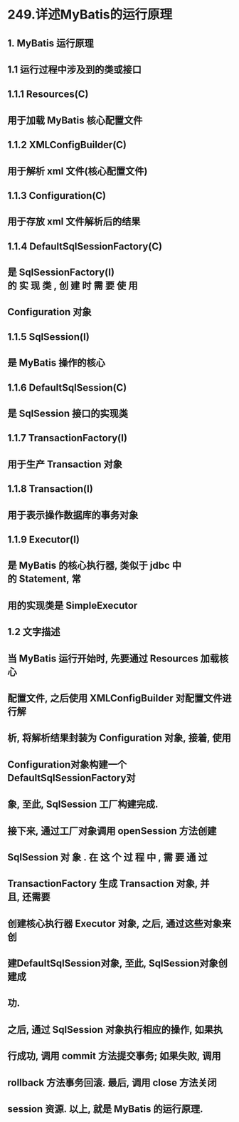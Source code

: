 # 249.详述MyBatis的运行原理

<a name="183e576e"></a>
## 1. MyBatis 运行原理
<a name="ea59e066"></a>
## 1.1 运行过程中涉及到的类或接口
<a name="8f4aa4a7"></a>
## 1.1.1 Resources(C)
<a name="a0e68668"></a>
## 用于加载 MyBatis 核心配置文件
<a name="be9c7978"></a>
## 1.1.2 XMLConfigBuilder(C)
<a name="bfc2fcaa"></a>
## 用于解析 xml 文件(核心配置文件)
<a name="6fee2783"></a>
## 1.1.3 Configuration(C)
<a name="46520fde"></a>
## 用于存放 xml 文件解析后的结果
<a name="737e3cd3"></a>
## 1.1.4 DefaultSqlSessionFactory(C)
<a name="23acf0f0"></a>
## 是 SqlSessionFactory(I)的 实 现 类 , 创 建 时 需 要 使 用
<a name="bf1271b6"></a>
## Configuration 对象
<a name="aee3ef2e"></a>
## 1.1.5 SqlSession(I)
<a name="44713f74"></a>
## 是 MyBatis 操作的核心
<a name="9e3c1f3c"></a>
## 1.1.6 DefaultSqlSession(C)
<a name="068ec4fb"></a>
## 是 SqlSession 接口的实现类
<a name="af5ee34c"></a>
## 1.1.7 TransactionFactory(I)
<a name="33cb7d15"></a>
## 用于生产 Transaction 对象
<a name="02ead3f7"></a>
## 1.1.8 Transaction(I)
<a name="d1920f3e"></a>
## 用于表示操作数据库的事务对象
<a name="7966182b"></a>
## 1.1.9 Executor(I)
<a name="cb8f03ee"></a>
## 是 MyBatis 的核心执行器, 类似于 jdbc 中的 Statement, 常
<a name="9f8fcb9e"></a>
## 用的实现类是 SimpleExecutor
<a name="a00e2d2f"></a>
## 1.2 文字描述
<a name="f5f1e1ac"></a>
## 当 MyBatis 运行开始时, 先要通过 Resources 加载核心
<a name="aaa89a35"></a>
## 配置文件, 之后使用 XMLConfigBuilder 对配置文件进行解
<a name="ccd0f8f9"></a>
## 析, 将解析结果封装为 Configuration 对象, 接着, 使用
<a name="5a32d7cb"></a>
## Configuration对象构建一个DefaultSqlSessionFactory对
<a name="b981f71a"></a>
## 象, 至此, SqlSession 工厂构建完成.
<a name="9dd7e475"></a>
## 接下来, 通过工厂对象调用 openSession 方法创建
<a name="d7527915"></a>
## SqlSession 对 象 . 在 这 个 过 程 中 , 需 要 通 过
<a name="c45b4ac5"></a>
## TransactionFactory 生成 Transaction 对象, 并且, 还需要
<a name="7fdde51a"></a>
## 创建核心执行器 Executor 对象, 之后, 通过这些对象来创
<a name="81ee3000"></a>
## 建DefaultSqlSession对象, 至此, SqlSession对象创建成
<a name="3e4a4243"></a>
## 功.
<a name="6a3c91a5"></a>
## 之后, 通过 SqlSession 对象执行相应的操作, 如果执
<a name="e5f6640c"></a>
## 行成功, 调用 commit 方法提交事务; 如果失败, 调用
<a name="3f806f64"></a>
## rollback 方法事务回滚. 最后, 调用 close 方法关闭
<a name="759ac300"></a>
## session 资源. 以上, 就是 MyBatis 的运行原理.
